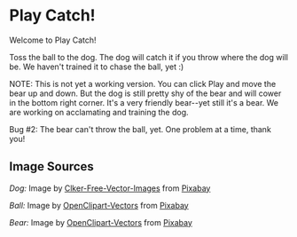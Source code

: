 # Play Catch!

Welcome to Play Catch!

Toss the ball to the dog. The dog will catch it if you throw where the dog will be. We haven't trained it to chase the ball, yet :)

NOTE: This is not yet a working version. You can click Play and move the bear up and down. But the dog is still pretty shy of the bear and will cower in the bottom right corner. It's a very friendly bear--yet still it's a bear. We are working on acclamating and training the dog.

Bug #2: The bear can't throw the ball, yet. One problem at a time, thank you!


## Image Sources

_Dog:_ Image by <a href="https://pixabay.com/users/Clker-Free-Vector-Images-3736/?utm_source=link-attribution&amp;utm_medium=referral&amp;utm_campaign=image&amp;utm_content=305536">Clker-Free-Vector-Images</a> from <a href="https://pixabay.com/?utm_source=link-attribution&amp;utm_medium=referral&amp;utm_campaign=image&amp;utm_content=305536">Pixabay</a>

_Ball:_ Image by <a href="https://pixabay.com/users/OpenClipart-Vectors-30363/?utm_source=link-attribution&amp;utm_medium=referral&amp;utm_campaign=image&amp;utm_content=2025095">OpenClipart-Vectors</a> from <a href="https://pixabay.com/?utm_source=link-attribution&amp;utm_medium=referral&amp;utm_campaign=image&amp;utm_content=2025095">Pixabay</a>

_Bear:_ Image by <a href="https://pixabay.com/users/OpenClipart-Vectors-30363/?utm_source=link-attribution&amp;utm_medium=referral&amp;utm_campaign=image&amp;utm_content=2029286">OpenClipart-Vectors</a> from <a href="https://pixabay.com/?utm_source=link-attribution&amp;utm_medium=referral&amp;utm_campaign=image&amp;utm_content=2029286">Pixabay</a>
